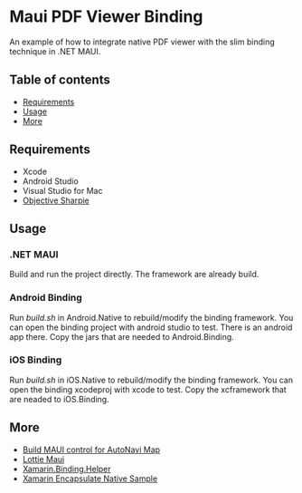 # Maui PDF Viewer Binding

An example of how to integrate native PDF viewer with the slim binding technique in .NET MAUI. 

## Table of contents

- [Requirements](#requirements)
- [Usage](#usage)
- [More](#more)

## Requirements

- Xcode
- Android Studio
- Visual Studio for Mac
- [Objective Sharpie](https://learn.microsoft.com/en-us/xamarin/cross-platform/macios/binding/objective-sharpie/get-started)

## Usage

### .NET MAUI 

Build and run the project directly. The framework are already build.

### Android Binding

Run *build.sh* in Android.Native to rebuild/modify the binding framework. You can open the binding project with android studio to test. There is an android app there. Copy the jars that are needed to Android.Binding. 

### iOS Binding

Run *build.sh* in iOS.Native to rebuild/modify the binding framework. You can open the binding xcodeproj with xcode to test. Copy the xcframework that are neaded to iOS.Binding. 

## More

* [Build MAUI control for AutoNavi Map](https://github.com/kinfey/AMapMAUIControls)
* [Lottie Maui](https://github.com/Csaba8472/LottieMaui)
* [Xamarin.Binding.Helper](https://github.com/Redth/Xamarin.Binding.Helpers)
* [Xamarin Encapsulate Native Sample](https://github.com/Redth/XamarinEncapsulateNativeSample)
